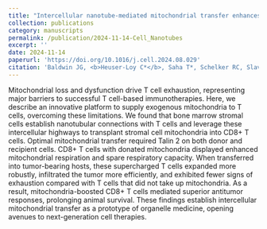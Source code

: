 ```yaml
---
title: "Intercellular nanotube-mediated mitochondrial transfer enhances T-cell metabolic fitness and antitumor efficacy"
collection: publications
category: manuscripts
permalink: /publication/2024-11-14-Cell_Nanotubes
excerpt: ''
date: 2024-11-14
paperurl: 'https://doi.org/10.1016/j.cell.2024.08.029'
citation: 'Baldwin JG, <b>Heuser-Loy C*</b>, Saha T*, Schelker RC, Slavkovic-Lukic D, Strieder N, Hernandez-Lopez I, Rana N, Barden M, Mastrogiovanni F, Martin Santos A, Raimondi A, Brohawn P, Higgs BW, Gebhard C, Kapoor V, Telford WG, Gautam S, Xydia M, Beckhove P, Kontarakis Z, Corn JE, Iannacone M, Inverso D, Rehli M, Fioravanti J, Sengupta S, Gattinoni L. <b><i>Cell.</i></b> Nov 14, 2024 187(23):6614-6630.e21.'
---
```


Mitochondrial loss and dysfunction drive T cell exhaustion, representing major barriers to successful T cell-based immunotherapies. Here, we describe an innovative platform to supply exogenous mitochondria to T cells, overcoming these limitations. We found that bone marrow stromal cells establish nanotubular connections with T cells and leverage these intercellular highways to transplant stromal cell mitochondria into CD8+ T cells. Optimal mitochondrial transfer required Talin 2 on both donor and recipient cells. CD8+ T cells with donated mitochondria displayed enhanced mitochondrial respiration and spare respiratory capacity. When transferred into tumor-bearing hosts, these supercharged T cells expanded more robustly, infiltrated the tumor more efficiently, and exhibited fewer signs of exhaustion compared with T cells that did not take up mitochondria. As a result, mitochondria-boosted CD8+ T cells mediated superior antitumor responses, prolonging animal survival. These findings establish intercellular mitochondrial transfer as a prototype of organelle medicine, opening avenues to next-generation cell therapies.
